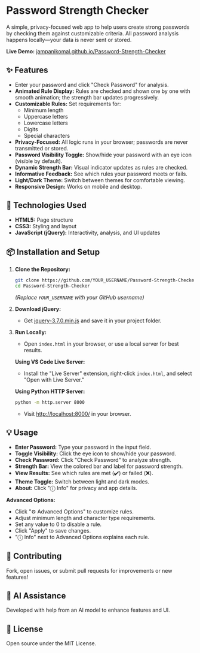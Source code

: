 # Password Strength Checker

A simple, privacy-focused web app to help users create strong passwords by checking them against customizable criteria. All password analysis happens locally—your data is never sent or stored.

**Live Demo:** [jampanikomal.github.io/Password-Strength-Checker](https://jampanikomal.github.io/Password-Strength-Checker/)

## ✨ Features

- Enter your password and click "Check Password" for analysis.
- **Animated Rule Display:** Rules are checked and shown one by one with smooth animation; the strength bar updates progressively.
- **Customizable Rules:** Set requirements for:
     - Minimum length
     - Uppercase letters
     - Lowercase letters
     - Digits
     - Special characters
- **Privacy-Focused:** All logic runs in your browser; passwords are never transmitted or stored.
- **Password Visibility Toggle:** Show/hide your password with an eye icon (visible by default).
- **Dynamic Strength Bar:** Visual indicator updates as rules are checked.
- **Informative Feedback:** See which rules your password meets or fails.
- **Light/Dark Theme:** Switch between themes for comfortable viewing.
- **Responsive Design:** Works on mobile and desktop.

## 🚀 Technologies Used

- **HTML5:** Page structure
- **CSS3:** Styling and layout
- **JavaScript (jQuery):** Interactivity, analysis, and UI updates

## 📦 Installation and Setup

1. **Clone the Repository:**
      ```sh
      git clone https://github.com/YOUR_USERNAME/Password-Strength-Checker.git
      cd Password-Strength-Checker
      ```
      *(Replace `YOUR_USERNAME` with your GitHub username)*

2. **Download jQuery:**
      - Get [jquery-3.7.0.min.js](https://code.jquery.com/jquery-3.7.0.min.js) and save it in your project folder.

3. **Run Locally:**
      - Open `index.html` in your browser, or use a local server for best results.

      **Using VS Code Live Server:**
      - Install the "Live Server" extension, right-click `index.html`, and select "Open with Live Server."

      **Using Python HTTP Server:**
      ```sh
      python -m http.server 8000
      ```
      - Visit [http://localhost:8000/](http://localhost:8000/) in your browser.

## 💡 Usage

- **Enter Password:** Type your password in the input field.
- **Toggle Visibility:** Click the eye icon to show/hide your password.
- **Check Password:** Click "Check Password" to analyze strength.
- **Strength Bar:** View the colored bar and label for password strength.
- **View Results:** See which rules are met (✔️) or failed (❌).
- **Theme Toggle:** Switch between light and dark modes.
- **About:** Click "ⓘ Info" for privacy and app details.

**Advanced Options:**
- Click "⚙️ Advanced Options" to customize rules.
- Adjust minimum length and character type requirements.
- Set any value to 0 to disable a rule.
- Click "Apply" to save changes.
- "ⓘ Info" next to Advanced Options explains each rule.

## 🤝 Contributing

Fork, open issues, or submit pull requests for improvements or new features!

## 🤖 AI Assistance

Developed with help from an AI model to enhance features and UI.

## 📄 License

Open source under the MIT License.
